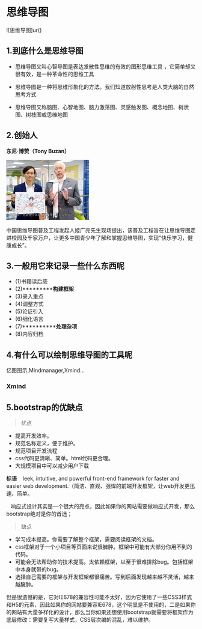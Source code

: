 # 思维导图
![思维导图]ur()

## 1.到底什么是思维导图
* 思维导图又叫心智导图是表达发散性思维的有效的图形思维工具 ，它简单却又很有效，是一种革命性的思维工具

* 思维导图是一种将思维形象化的方法。我们知道放射性思考是人类大脑的自然思考方式

* 思维导图又称脑图、心智地图、脑力激荡图、灵感触发图、概念地图、树状图、树枝图或思维地图

## 2.创始人 

**东尼·博赞（Tony Buzan）**

![东尼·博赞（Tony Buzan）](images/a.jpg)


中国思维导图普及工程发起人姬广亮先生现场提出，该普及工程旨在让思维导图走进校园及千家万户，让更多中国青少年了解和掌握思维导图，实现“快乐学习，健康成长”。

## 3.一般用它来记录一些什么东西呢

* (1)书籍读后感
* (2)***********构建框架**
* (3)录入重点
* (4)调整方式
* (5)论证引入
* (6)细化语言
* (7)************处理杂项**
* (8)内容归档


## 4.有什么可以绘制思维导图的工具呢

亿图图示,Mindmanager,Xmind...

### Xmind


## 5.bootstrap的优缺点

>优点

* 提高开发效率。
* 规范名称定义，便于维护。
* 规范项目开发流程 
* css代码更清晰、简单。html代码更合理。
* 大规模项目中可以减少用户下载

**标语** 
 &nbsp; &nbsp;leek, intuitive, and powerful front-end framework for faster and easier web development.（简洁、直观、强悍的前端开发框架，让web开发更迅速、简单。


 &nbsp; &nbsp;响应式设计其实是一个很大的亮点，因此如果你的网站需要做响应式开发，那么bootstrap绝对是你的首选；

>缺点

*  学习成本提高。你需要了解整个框架，需要阅读框架的文档。
* css框架对于一个小项目等页面来说很臃肿。框架中可能有大部分你用不到的代码。
* 可能会无法帮助你的技术提高。太依赖框架，以至于很难排除bug。包括框架中本身就带的bug。
*  选择自己需要的框架与开发框架都很痛苦。写到后面发现越来越不灵活，越来越臃肿。

 但是很遗憾的是，它对IE678的兼容性可能不太好，因为它使用了一些CSS3样式和H5的元素，因此如果你的网站要兼容IE678，这个明显是不使用的，二是如果你的网站有大量多样化的设计，那么当你如果还想使用bootstrap就需要将框架作为底层修改：需要复写大量样式，CSS层次编的混乱，难以维护。





 